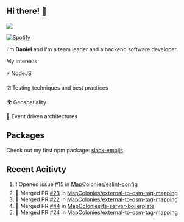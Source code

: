 ## Hi there! 👋

<p>
  <img src="https://github-readme-stats.vercel.app/api?username=syncush&theme=tokyonight">
</p>

[![Spotify](https://novatorem-rust.vercel.app/api/spotify)](https://open.spotify.com/user/syncush)

I'm **Daniel** and I'm a team leader and a backend software developer.

My interests:

⚡ NodeJS

☑️ Testing techniques and best practices

🌍 Geospatiality

🧠 Event driven architectures

## Packages
Check out my first npm package: [slack-emojis](https://www.npmjs.com/package/slack-emojis)

## Recent Acitivty
<!--START_SECTION:activity-->
1. ❗️ Opened issue [#15](https://github.com/MapColonies/eslint-config/issues/15) in [MapColonies/eslint-config](https://github.com/MapColonies/eslint-config)
2. 🎉 Merged PR [#23](https://github.com/MapColonies/external-to-osm-tag-mapping/pull/23) in [MapColonies/external-to-osm-tag-mapping](https://github.com/MapColonies/external-to-osm-tag-mapping)
3. 🎉 Merged PR [#22](https://github.com/MapColonies/external-to-osm-tag-mapping/pull/22) in [MapColonies/external-to-osm-tag-mapping](https://github.com/MapColonies/external-to-osm-tag-mapping)
4. 🎉 Merged PR [#44](https://github.com/MapColonies/ts-server-boilerplate/pull/44) in [MapColonies/ts-server-boilerplate](https://github.com/MapColonies/ts-server-boilerplate)
5. 🎉 Merged PR [#24](https://github.com/MapColonies/external-to-osm-tag-mapping/pull/24) in [MapColonies/external-to-osm-tag-mapping](https://github.com/MapColonies/external-to-osm-tag-mapping)
<!--END_SECTION:activity-->
